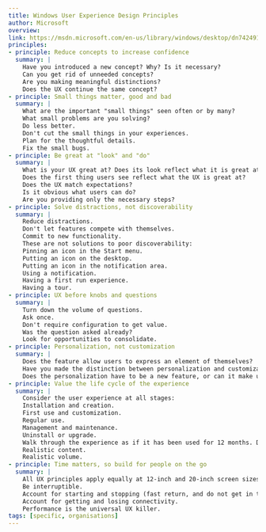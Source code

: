 ```yaml
---
title: Windows User Experience Design Principles
author: Microsoft
overview:
link: https://msdn.microsoft.com/en-us/library/windows/desktop/dn742491.aspx
principles:
- principle: Reduce concepts to increase confidence
  summary: |
    Have you introduced a new concept? Why? Is it necessary?
    Can you get rid of unneeded concepts?
    Are you making meaningful distinctions?
    Does the UX continue the same concept?
- principle: Small things matter, good and bad
  summary: |
    What are the important "small things" seen often or by many?
    What small problems are you solving?
    Do less better.
    Don't cut the small things in your experiences.
    Plan for the thoughtful details.
    Fix the small bugs.
- principle: Be great at "look" and "do"
  summary: |
    What is your UX great at? Does its look reflect what it is great at?
    Does the first thing users see reflect what the UX is great at?
    Does the UX match expectations?
    Is it obvious what users can do?
    Are you providing only the necessary steps?
- principle: Solve distractions, not discoverability
  summary: |
    Reduce distractions.
    Don't let features compete with themselves.
    Commit to new functionality.
    These are not solutions to poor discoverability:
    Pinning an icon in the Start menu.
    Putting an icon on the desktop.
    Putting an icon in the notification area.
    Using a notification.
    Having a first run experience.
    Having a tour.
- principle: UX before knobs and questions
  summary: |
    Turn down the volume of questions.
    Ask once.
    Don't require configuration to get value.
    Was the question asked already?
    Look for opportunities to consolidate.
- principle: Personalization, not customization
  summary: |
    Does the feature allow users to express an element of themselves?
    Have you made the distinction between personalization and customization?
    Does the personalization have to be a new feature, or can it make use of existing features and information (such as the user's location, background picture, or tile)?
- principle: Value the life cycle of the experience
  summary: |
    Consider the user experience at all stages:
    Installation and creation.
    First use and customization.
    Regular use.
    Management and maintenance.
    Uninstall or upgrade.
    Walk through the experience as if it has been used for 12 months. Does it have:
    Realistic content.
    Realistic volume.
- principle: Time matters, so build for people on the go
  summary: |
    All UX principles apply equally at 12-inch and 20-inch screen sizes.
    Be interruptible.
    Account for starting and stopping (fast return, and do not get in the way of other UX).
    Account for getting and losing connectivity.
    Performance is the universal UX killer.
tags: [specific, organisations]
---
```

